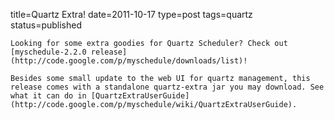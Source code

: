 title=Quartz Extra!
date=2011-10-17
type=post
tags=quartz
status=published
~~~~~~
Looking for some extra goodies for Quartz Scheduler? Check out [myschedule-2.2.0 release](http://code.google.com/p/myschedule/downloads/list)!

Besides some small update to the web UI for quartz management, this release comes with a standalone quartz-extra jar you may download. See what it can do in [QuartzExtraUserGuide](http://code.google.com/p/myschedule/wiki/QuartzExtraUserGuide).